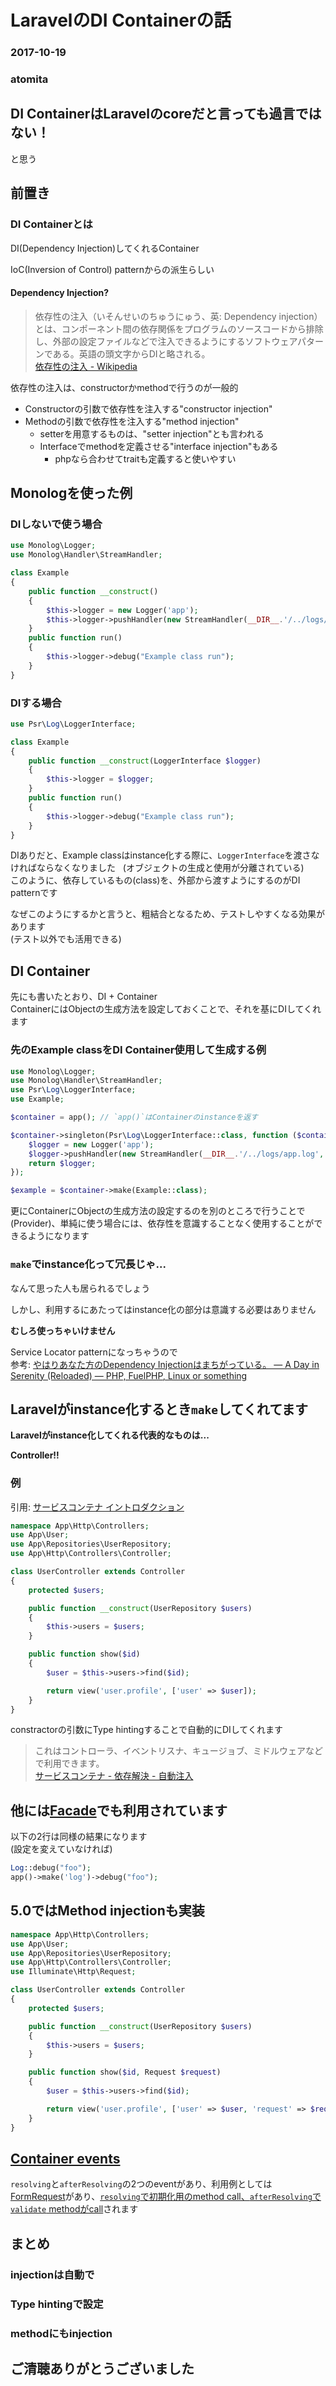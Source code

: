 # LaravelのDI Containerの話

### 2017-10-19

### atomita



## DI ContainerはLaravelのcoreだと言っても過言ではない！  
と思う



## 前置き



### DI Containerとは



DI(Dependency Injection)してくれるContainer

IoC(Inversion of Control) patternからの派生らしい



#### Dependency Injection?



> 依存性の注入（いそんせいのちゅうにゅう、英: Dependency injection）とは、コンポーネント間の依存関係をプログラムのソースコードから排除し、外部の設定ファイルなどで注入できるようにするソフトウェアパターンである。英語の頭文字からDIと略される。  
[依存性の注入 - Wikipedia](https://ja.wikipedia.org/wiki/%E4%BE%9D%E5%AD%98%E6%80%A7%E3%81%AE%E6%B3%A8%E5%85%A5)

依存性の注入は、constructorかmethodで行うのが一般的



- Constructorの引数で依存性を注入する"constructor injection"
- Methodの引数で依存性を注入する"method injection"
    - setterを用意するものは、"setter injection"とも言われる
    - Interfaceでmethodを定義させる"interface injection"もある
        - phpなら合わせてtraitも定義すると使いやすい



## Monologを使った例



### DIしないで使う場合



```php
use Monolog\Logger;
use Monolog\Handler\StreamHandler;

class Example
{
    public function __construct()
    {
        $this->logger = new Logger('app');
        $this->logger->pushHandler(new StreamHandler(__DIR__.'/../logs/app.log', Logger::DEBUG));
    }
    public function run()
    {
        $this->logger->debug("Example class run");
    }
}
```



### DIする場合



```php
use Psr\Log\LoggerInterface;

class Example
{
    public function __construct(LoggerInterface $logger)
    {
        $this->logger = $logger;
    }
    public function run()
    {
        $this->logger->debug("Example class run");
    }
}
```



DIありだと、Example classはinstance化する際に、`LoggerInterface`を渡さなければならなくなりました  
(オブジェクトの生成と使用が分離されている)  
このように、依存しているもの(class)を、外部から渡すようにするのがDI patternです



なぜこのようにするかと言うと、粗結合となるため、テストしやすくなる効果があります  
(テスト以外でも活用できる)



## DI Container



先にも書いたとおり、DI + Container  
ContainerにはObjectの生成方法を設定しておくことで、それを基にDIしてくれます



### 先のExample classをDI Container使用して生成する例



```php
use Monolog\Logger;
use Monolog\Handler\StreamHandler;
use Psr\Log\LoggerInterface;
use Example;

$container = app(); // `app()`はContainerのinstanceを返す

$container->singleton(Psr\Log\LoggerInterface::class, function ($container) {
    $logger = new Logger('app');
    $logger->pushHandler(new StreamHandler(__DIR__.'/../logs/app.log', Logger::DEBUG));
    return $logger;
});

$example = $container->make(Example::class);
```



更にContainerにObjectの生成方法の設定するのを別のところで行うことで(Provider)、単純に使う場合には、依存性を意識することなく使用することができるようになります



### `make`でinstance化って冗長じゃ...

なんて思った人も居られるでしょう



しかし、利用するにあたってはinstance化の部分は意識する必要はありません



**むしろ使っちゃいけません**  
  
Service Locator patternになっちゃうので  
参考: [やはりあなた方のDependency Injectionはまちがっている。 — A Day in Serenity (Reloaded) — PHP, FuelPHP, Linux or something](http://blog.a-way-out.net/blog/2015/08/31/your-dependency-injection-is-wrong-as-I-expected/)



## Laravelがinstance化するとき`make`してくれてます



**Laravelがinstance化してくれる代表的なものは...**



**Controller!!**



### 例



引用: [サービスコンテナ イントロダクション](https://readouble.com/laravel/5.4/ja/container.html#introduction)

```php
namespace App\Http\Controllers;
use App\User;
use App\Repositories\UserRepository;
use App\Http\Controllers\Controller;

class UserController extends Controller
{
    protected $users;

    public function __construct(UserRepository $users)
    {
        $this->users = $users;
    }

    public function show($id)
    {
        $user = $this->users->find($id);

        return view('user.profile', ['user' => $user]);
    }
}
```



constractorの引数にType hintingすることで自動的にDIしてくれます



> これはコントローラ、イベントリスナ、キュージョブ、ミドルウェアなどで利用できます。  
> [サービスコンテナ - 依存解決 - 自動注入](https://readouble.com/laravel/5.4/ja/container.html#automatic-injection)



## 他には[Facade](https://readouble.com/laravel/5.4/ja/facades.html)でも利用されています



以下の2行は同様の結果になります  
(設定を変えていなければ)

```php
Log::debug("foo");
app()->make('log')->debug("foo");
```



## 5.0ではMethod injectionも実装



```php
namespace App\Http\Controllers;
use App\User;
use App\Repositories\UserRepository;
use App\Http\Controllers\Controller;
use Illuminate\Http\Request;

class UserController extends Controller
{
    protected $users;

    public function __construct(UserRepository $users)
    {
        $this->users = $users;
    }

    public function show($id, Request $request)
    {
        $user = $this->users->find($id);

        return view('user.profile', ['user' => $user, 'request' => $request]);
    }
}
```



## [Container events](https://readouble.com/laravel/5.4/ja/container.html#container-events)



`resolving`と`afterResolving`の2つのeventがあり、利用例としては[FormRequest](https://readouble.com/laravel/5.4/ja/validation.html#form-request-validation)があり、[`resolving`で初期化用のmethod call、`afterResolving`で`validate` methodがcall](https://sourcegraph.com/github.com/laravel/framework@3a16d196bd8d2b7761c9b0060a30a3687c3ea201/-/blob/src/Illuminate/Foundation/Providers/FormRequestServiceProvider.php#L28)されます



## まとめ



### injectionは自動で

### Type hintingで設定

### methodにもinjection



## ご清聴ありがとうございました
